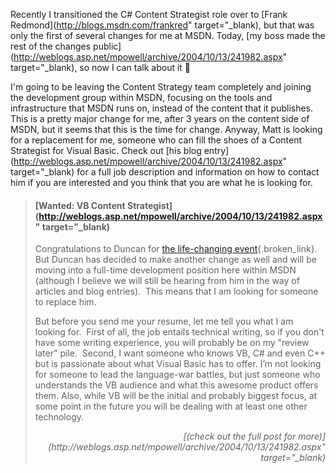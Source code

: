 Recently I transitioned the C# Content Strategist role over to [Frank Redmond](http://blogs.msdn.com/frankred" target="_blank), but that was only the first of several changes for me at MSDN. Today, [my boss made the rest of the changes public](http://weblogs.asp.net/mpowell/archive/2004/10/13/241982.aspx" target="_blank), so now I can talk about it 🙂

I'm going to be leaving the Content Strategy team completely and joining the development group within MSDN, focusing on the tools and infrastructure that MSDN runs on, instead of the content that it publishes. This is a pretty major change for me, after 3 years on the content side of MSDN, but it seems that this is the time for change. Anyway, Matt is looking for a replacement for me, someone who can fill the shoes of a Content Strategist for Visual Basic. Check out [his blog entry](http://weblogs.asp.net/mpowell/archive/2004/10/13/241982.aspx" target="_blank) for a full job description and information on how to contact him if you are interested and you think that you are what he is looking for.

> #### [Wanted: VB Content Strategist](http://weblogs.asp.net/mpowell/archive/2004/10/13/241982.aspx" target="_blank)
>
> Congratulations to Duncan for [the life-changing event](http://blogs.duncanmackenzie.net/duncanma/archive/2004/10/13/777.aspx){.broken_link}.  But Duncan has decided to make another change as well and will be moving into a full-time development position here within MSDN (although I believe we will still be hearing from him in the way of articles and blog entries).  This means that I am looking for someone to replace him.
>
> But before you send me your resume, let me tell you what I am looking for.  First of all, the job entails technical writing, so if you don't have some writing experience, you will probably be on my "review later" pile.  Second, I want someone who knows VB, C# and even C++ but is passionate about what Visual Basic has to offer. I’m not looking for someone to lead the language-war battles, but just someone who understands the VB audience and what this awesome product offers them. Also, while VB will be the initial and probably biggest focus, at some point in the future you will be dealing with at least one other technology.
>
> <div align="right">
>   <i>[(check out the full post for more)](http://weblogs.asp.net/mpowell/archive/2004/10/13/241982.aspx" target="_blank)</i>
> </div>
